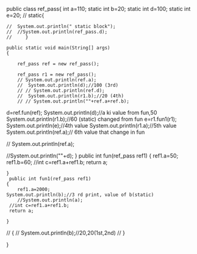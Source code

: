 public class ref_pass{
 int a=110;
static int b=20;
      static  int d=100;
      static int e=20;
    //     static{
             
            
    //  System.out.println(" static block"); 
    //  //System.out.println(ref_pass.d);
    //     }

    public static void main(String[] args)
    {

        ref_pass ref = new ref_pass();
         
        ref_pass r1 = new ref_pass();
        // System.out.println(ref.a);
        //  System.out.println(d);//100 (3rd)
        // // System.out.println(ref.d);
        //  System.out.println(r1.b);//20 (4th)
        // // System.out.println(""+ref.a+ref.b);
        
 d=ref.fun(ref);
 System.out.println(d);//a ki value from fun,50
  System.out.println(r1.b);//60 (static) changed from fun 
   e=r1.fun1(r1);
 System.out.println(e);//4th value 
System.out.println(r1.a);//5th value 
System.out.println(ref.a);// 6th value that change in fun


 
//   System.out.println(ref.a);

 //System.out.println(""+d);
    }
    public int fun(ref_pass ref1)
    {
        ref1.a=50;
        ref1.b=60;
     //int c=ref1.a+ref1.b;
     return a;
     
    }
     public int fun1(ref_pass ref1)
    {
        ref1.a=2000;
    System.out.println(b);//3 rd print, value of b(static)
        //System.out.println(a);
     //int c=ref1.a+ref1.b;
     return a;
     
    }
// {
//     System.out.println(b);//20,20(1st,2nd)
// }

}
